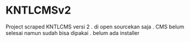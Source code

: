 # KNTLCMSv2
Project scraped KNTLCMS versi 2 . di open sourcekan saja . CMS belum selesai namun sudah bisa dipakai . belum ada installer
